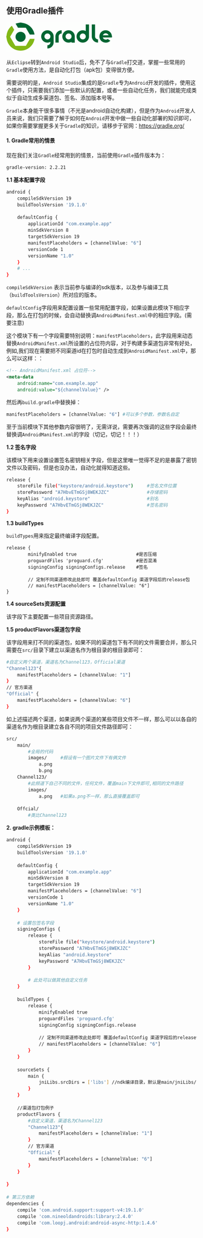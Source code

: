 ## 使用Gradle插件

![gradle logo](../images/gradle-logo.gif)

从`Eclipse`转到`Android Studio`后，免不了与`Gradle`打交道，掌握一些常用的`Gradle`使用方法，是自动化打包（apk包）变得很方便。

需要说明的是，`Android Studio`集成的是`Gradle`专为`Android`开发的插件，使用这个插件，只需要我们添加一些默认的配置，或者一些自动化任务，我们就能完成类似于自动生成多渠道包、签名、添加版本号等。

`Gradle`本身能干很多事情（不光是android自动化构建），但是作为`Android`开发人员来说，我们只需要了解于如何在`Android`开发中做一些自动化部署的知识即可，如果你需要掌握更多关于`Gradle`的知识，请移步于官网：<https://gradle.org/>

#### 1. Gradle常用的情景

现在我们关注`Gradle`经常用到的情景，当前使用`Gradle`插件版本为：

```sh
gradle-version: 2.2.21
```

**1.1 基本配置字段**

```sh
android {
    compileSdkVersion 19
    buildToolsVersion '19.1.0'

    defaultConfig {
        applicationId "com.example.app"
        minSdkVersion 8
        targetSdkVersion 19
        manifestPlaceholders = [channelValue: "6"]
        versionCode 1
        versionName "1.0"
    }
    # ...
}
```
`compileSdkVersion` 表示当前参与编译的sdk版本，以及参与编译工具（`buildToolsVersion`）所对应的版本。

`defaultConfig`字段用来配置设置一些常用配置字段，如果设置此模块下相应字段，那么在打包的时候，会自动替换调`AndroidManifest.xml`中的相应字段。(需要注意)

这个模块下有一个字段需要特别说明：`manifestPlaceholders`，此字段用来动态替换`AndroidManifest.xml`所设置的占位符内容，对于构建多渠道包非常有好处，例如,我们现在需要把不同渠道id在打包时自动生成到`AndroidManifest.xml`中，那么可以这样：：

```xml
<!-- AndroidManifest.xml 占位符-->
<meta-data
    android:name="com.example.app"
    android:value="${channelValue}" />
```
然后再`build.gradle`中替换掉：

```sh
manifestPlaceholders = [channelValue: "6"] #可以多个参数，参数名自定
```
至于当前模块下其他参数内容很明了，无需详说，需要再次强调的这些字段会最终替换调`AndroidManifest.xml`的字段（切记，切记！！！）

**1.2 签名字段**

该模块下用来设置设置签名密钥相关字段，但是这里唯一觉得不足的是暴露了密钥文件以及密码，但是也没办法，自动化就得知道这些。

```sh
release {
    storeFile file("keystore/android.keystore")     #签名文件位置
    storePassword "A7HbvETmGSj8WEKJZC"              #存储密码
    keyAlias "android.keystore"                     #别名
    keyPassword "A7HbvETmGSj8WEKJZC"                #签名密码
}
```

**1.3 buildTypes**

`buildTypes`用来指定最终编译字段配置。

```
release {
        minifyEnabled true                      #是否压缩
        proguardFiles 'proguard.cfg'            #是否混淆
        signingConfig signingConfigs.release    #签名

        // 定制不同渠道修改此处即可 覆盖defaultConfig 渠道字段后的release包
        // manifestPlaceholders = [channelValue: "6"]
}
```

**1.4 sourceSets资源配置**

该字段下主要配置一些项目资源路径。

**1.5 productFlavors渠道包字段**

该字段用来打不同的渠道包，如果不同的渠道包下有不同的文件需要合并，那么只需要在`src/`目录下建立以渠道名作为根目录的根目录即可：

```sh
#自定义两个渠道，渠道名为Channel123，Official渠道
"Channel123"{
    manifestPlaceholders = [channelValue: "1"]
}
// 官方渠道
"Official" {
    manifestPlaceholders = [channelValue: "6"]
}

```
如上述描述两个渠道，如果说两个渠道的某些项目文件不一样，那么可以以各自的渠道名作为根目录建立各自不同的项目文件路径即可：

```sh
src/
    main/
        #全局的代码
        images/     #假设有一个图片文件下有俩文件
            a.png
            b.png
    Channel123/
        #此频道下自己不同的文件，任何文件，覆盖main下文件即可,相同的文件路径
        images/
            a.png   #如果a.png不一样，那么直接覆盖即可

    Offcial/
        #类比Channel123
```


**2. gradle示例模板：**

```sh
android {
    compileSdkVersion 19
    buildToolsVersion '19.1.0'

    defaultConfig {
        applicationId "com.example.app"
        minSdkVersion 8
        targetSdkVersion 19
        manifestPlaceholders = [channelValue: "6"]
        versionCode 1
        versionName "1.0"
    }

    # 设置包签名字段
    signingConfigs {
        release {
            storeFile file("keystore/android.keystore")
            storePassword "A7HbvETmGSj8WEKJZC"
            keyAlias "android.keystore"
            keyPassword "A7HbvETmGSj8WEKJZC"
        }

        # 此处可以做其他自定义任务
    }

    buildTypes {
        release {
            minifyEnabled true
            proguardFiles 'proguard.cfg'
            signingConfig signingConfigs.release

            // 定制不同渠道修改此处即可 覆盖defaultConfig 渠道字段后的release包
            // manifestPlaceholders = [channelValue: "6"]
        }
    }

    sourceSets {
        main {
            jniLibs.srcDirs = ['libs'] //ndk编译目录，默认是main/jniLibs/
        }
    }

    //渠道包打包例子
    productFlavors {
        #自定义渠道，渠道名为Channel123
        "Channel123"{
            manifestPlaceholders = [channelValue: "1"]
        }
        // 官方渠道
        "Official" {
            manifestPlaceholders = [channelValue: "6"]
        }
    }

}

# 第三方依赖
dependencies {
    compile 'com.android.support:support-v4:19.1.0'
    compile 'com.nineoldandroids:library:2.4.0'
    compile 'com.loopj.android:android-async-http:1.4.6'
}

```


